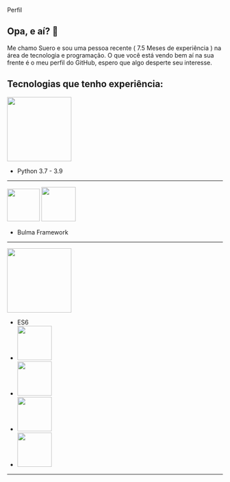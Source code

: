Perfil



## Opa, e aí? 👋

Me chamo Suero e sou uma pessoa recente ( 7.5 Meses de experiência ) na área de tecnologia e programação.
O que você está vendo bem aí na sua frente é o meu perfil do GitHub, espero que algo desperte seu interesse.


## Tecnologias que tenho experiência:
<img src="https://img.shields.io/badge/python-3670A0?style=for-the-badge&logo=python&logoColor=ffdd54" width="150">

<ul>
<li>Python 3.7 - 3.9</li>
</ul>
<hr/>

<span><img src="https://img.shields.io/badge/html5-%23E34F26.svg?style=for-the-badge&logo=html5&logoColor=white" width="76">   <img src="https://img.shields.io/badge/css3-%231572B6.svg?style=for-the-badge&logo=css3&logoColor=white" width="80"></span>

<ul>
<li>Bulma Framework</li>
</ul>
<hr/>
<img src="https://img.shields.io/badge/javascript-%23323330.svg?style=for-the-badge&logo=javascript&logoColor=%23F7DF1E" width="150">
<ul>
<li>ES6</li>
<li><img src="https://img.shields.io/badge/MongoDB-%234ea94b.svg?style=for-the-badge&logo=mongodb&logoColor=white" width="80"></li>
<li><img src="https://img.shields.io/badge/express.js-%23404d59.svg?style=for-the-badge&logo=express&logoColor=%2361DAFB" width="80"></li>
<li><img src="https://img.shields.io/badge/react-%2320232a.svg?style=for-the-badge&logo=react&logoColor=%2361DAFB" width="80"></li>
<li><img src="https://img.shields.io/badge/node.js-6DA55F?style=for-the-badge&logo=node.js&logoColor=white" width="80"></li>
</ul>
<hr/>
